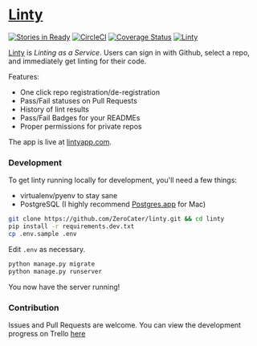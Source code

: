 # [Linty](https://www.lintyapp.com)
[![Stories in Ready](https://badge.waffle.io/ZeroCater/linty.png?label=ready&title=Waffle)](https://waffle.io/ZeroCater/linty)
[![CircleCI](https://circleci.com/gh/ZeroCater/linty.svg?style=svg)](https://circleci.com/gh/ZeroCater/linty)
[![Coverage Status](https://coveralls.io/repos/github/ZeroCater/linty/badge.svg?branch=master)](https://coveralls.io/github/ZeroCater/linty?branch=master)
[![Linty](https://linty.herokuapp.com/repo/ZeroCater/linty/badge.svg)](https://linty.herokuapp.com/repo/ZeroCater/linty)

[Linty](https://www.lintyapp.com) is _Linting as a Service_. Users can sign in with Github, select a repo, and immediately get linting for their code.

Features:
* One click repo registration/de-registration
* Pass/Fail statuses on Pull Requests
* History of lint results
* Pass/Fail Badges for your READMEs
* Proper permissions for private repos

The app is live at [lintyapp.com](https://www.lintyapp.com).

### Development

To get linty running locally for development, you'll need a few things:
* virtualenv/pyenv to stay sane
* PostgreSQL (I highly recommend [Postgres.app](http://postgresapp.com/) for Mac)

```bash
git clone https://github.com/ZeroCater/linty.git && cd linty
pip install -r requirements.dev.txt
cp .env.sample .env

```

Edit `.env` as necessary.

```bash
python manage.py migrate
python manage.py runserver
```

You now have the server running!

### Contribution

Issues and Pull Requests are welcome.
You can view the development progress on Trello [here](https://trello.com/b/w6mQAxUG/linty)
